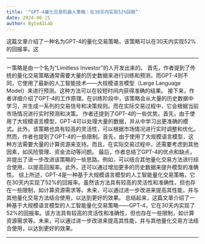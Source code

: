 ```yaml
---
title: '“GPT-4量化交易机器人策略：在30天内实现52%回报”'
date: 2024-06-15
author: ByteAILab
---
```


这篇文章介绍了一种名为GPT-4的量化交易策略，该策略可以在30天内实现52%的回报率。这

---
一策略是由一个名为“Limitless Investor”的人开发出来的。
首先，作者提到了传统的量化交易策略通常需要大量的历史数据来进行训练和预测，而GPT-4则不同，它使用了最新的人工智能技术——大规模语言模型（Large Language Model）来进行预测。这种方法可以在较短时间内获得准确的结果。
接下来，作者详细介绍了GPT-4的工作原理。在训练阶段中，该策略会从大量的历史数据中学习，并生成一系列的交易信号和决策规则。而在实际交易过程中，它会根据当前市场情况进行实时预测和决策。
作者还提到了GPT-4的一些优势。首先，由于使用了大规模语言模型，GPT-4可以处理大量的数据，并从中学习出更准确的模式。此外，该策略也具有较高的灵活性，可以根据市场情况进行实时调整和优化。
然而，作者也提到了GPT-4的一些限制。首先，由于使用了大规模语言模型，这种方法需要大量的计算资源来支持。而且，在实际交易过程中，还需要考虑到其他因素，如风险管理、资金流动等问题。
最后，作者总结了GPT-4的优点和缺点，并提出了进一步改进该策略的一些思路。例如，可以结合其他量化交易方法进行综合使用，以提高回报率。此外，还可以通过增加更多的历史数据来提升模型的准确性。
综上所述，GPT-4是一种基于大规模语言模型的人工智能量化交易策略，它在30天内实现了52%的回报率。虽然该方法具有较高的灵活性和准确性，但也存在一些限制，如计算资源需求等。未来，可以通过进一步改进来提高其性能，并与其他量化交易方法结合使用，以达到更好的效果。
总结起来，这篇文章介绍了一种基于大规模语言模型的人工智能量化交易策略——GPT-4，它在30天内实现了52%的回报率。该方法具有较高的灵活性和准确性，但也存在一些限制，如计算资源需求等。未来，可以通过进一步改进来提高其性能，并与其他量化交易方法结合使用，以达到更好的效果。

---

